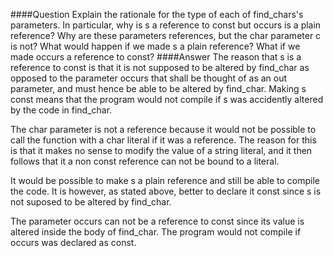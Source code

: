 ####Question
Explain the rationale for the type of each of find_chars's parameters. In particular, why is s a reference to const but occurs is a plain reference? Why are these parameters references, but the char parameter c is not? What would happen if we made s a plain reference? What if we made occurs a reference to const?
####Answer
The reason that s is a reference to const is that it is not supposed to be altered by find_char as opposed to the parameter occurs that shall be thought of as an out parameter, and must hence be able to be altered by find_char. Making s const means that the program would not compile if s was accidently altered by the code in find_char.  

The char parameter is not a reference because it would not be possible to call the function with a char literal if it was a reference. The reason for this is that it makes no sense to modify the value of a string literal, and it then follows that it a non const reference can not be bound to a literal.  

It would be possible to make s a plain reference and still be able to compile the code. It is however, as stated above, better to declare it const since s is not suposed to be altered by find_char.  

The parameter occurs can not be a reference to const since its value is altered inside the body of find_char. The program would not compile if occurs was declared as const.  
